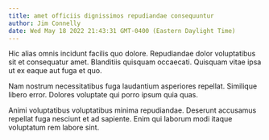 ```yaml
---
title: amet officiis dignissimos repudiandae consequuntur
author: Jim Connelly
date: Wed May 18 2022 21:43:31 GMT-0400 (Eastern Daylight Time)
---
```

Hic alias omnis incidunt facilis quo dolore. Repudiandae dolor voluptatibus sit et consequatur amet. Blanditiis quisquam occaecati. Quisquam vitae ipsa ut ex eaque aut fuga et quo.

 Nam nostrum necessitatibus fuga laudantium asperiores repellat. Similique libero error. Dolores voluptate qui porro ipsum quia quas.

 Animi voluptatibus voluptatibus minima repudiandae. Deserunt accusamus repellat fuga nesciunt et ad sapiente. Enim qui laborum modi itaque voluptatum rem labore sint.